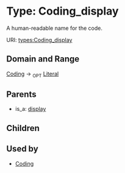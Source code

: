 
# Type: Coding_display


A human-readable name for the code.

URI: [types:Coding_display](https://ccdh.example.org/datatypes/Coding_display)


## Domain and Range

[Coding](Coding.md) ->  <sub>OPT</sub> [Literal](types/Literal.md)

## Parents

 *  is_a: [display](display.md)

## Children


## Used by

 * [Coding](Coding.md)
